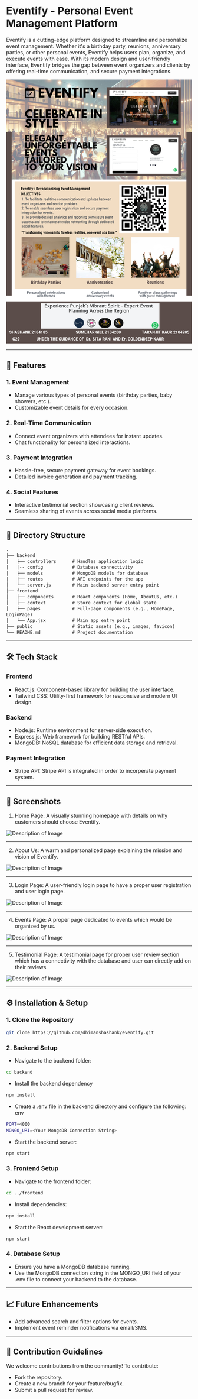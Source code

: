 # Eventify - Personal Event Management Platform

Eventify is a cutting-edge platform designed to streamline and personalize event management. Whether it's a birthday party, reunions, anniversary parties, or other personal events, Eventify helps users plan, organize, and execute events with ease. With its modern design and user-friendly interface, Eventify bridges the gap between event organizers and clients by offering real-time communication, and secure payment integrations.

![Description of Image](Eventify-8.png)

---

## 🚀 Features

### 1. **Event Management**
   - Manage various types of personal events (birthday parties, baby showers, etc.).
   - Customizable event details for every occasion.

### 2. **Real-Time Communication**
   - Connect event organizers with attendees for instant updates.
   - Chat functionality for personalized interactions.

### 3. **Payment Integration**
   - Hassle-free, secure payment gateway for event bookings.
   - Detailed invoice generation and payment tracking.

### 4. **Social Features**
   - Interactive testimonial section showcasing client reviews.
   - Seamless sharing of events across social media platforms.

---

## 📂 Directory Structure

```plaintext
.
├── backend
│   ├── controllers      # Handles application logic
|   |-- config           # Database connectivity
│   ├── models           # MongoDB models for database
│   ├── routes           # API endpoints for the app
│   └── server.js        # Main backend server entry point
├── frontend
│   ├── components       # React components (Home, AboutUs, etc.)
│   ├── context          # Store context for global state
│   ├── pages            # Full-page components (e.g., HomePage, LoginPage)
│   └── App.jsx          # Main app entry point
├── public               # Static assets (e.g., images, favicon)
└── README.md            # Project documentation
```

---

## 🛠️ Tech Stack

### Frontend
- React.js: Component-based library for building the user interface.
- Tailwind CSS: Utility-first framework for responsive and modern UI design.

### Backend
- Node.js: Runtime environment for server-side execution.
- Express.js: Web framework for building RESTful APIs.
- MongoDB: NoSQL database for efficient data storage and retrieval.

### Payment Integration
- Stripe API: Stripe API is integrated in order to incorperate payment system.

---

## 📸 Screenshots
1. Home Page: 
A visually stunning homepage with details on why customers should choose Eventify.

![Description of Image](./Screenshots/Home.png)

---

2. About Us: 
A warm and personalized page explaining the mission and vision of Eventify.

![Description of Image](./Screenshots/About.png)

---

3. Login Page: 
A user-friendly login page to have a proper user registration and user login page.

![Description of Image](./Screenshots/Login.png)

---

4. Events Page:
A proper page dedicated to events which would be organized by us.

![Description of Image](./Screenshots/Events.png)

---

5. Testimonial Page:
A testimonial page for proper user review section which has a connectivity with the database and user can directly add on their reviews.

![Description of Image](./Screenshots/Testimonial.png)

---

## ⚙️ Installation & Setup

### 1. **Clone the Repository**

```bash
git clone https://github.com/dhimanshashank/eventify.git
```

### 2. Backend Setup 
- Navigate to the backend folder:

```bash
cd backend
```

- Install the backend dependency
```bash
npm install
```

- Create a .env file in the backend directory and configure the following:
env
```bash
PORT=4000
MONGO_URI=<Your MongoDB Connection String>
```

- Start the backend server:
```bash
npm start
```

### 3. Frontend Setup
- Navigate to the frontend folder:
```bash
cd ../frontend
```

- Install dependencies:
```bash
npm install
```

- Start the React development server:
```bash
npm start
```

### 4. Database Setup
- Ensure you have a MongoDB database running.
- Use the MongoDB connection string in the MONGO_URI field of your .env file to connect your backend to the database.

---

## 📈 Future Enhancements
- Add advanced search and filter options for events.
- Implement event reminder notifications via email/SMS.

---

## 🤝 Contribution Guidelines
We welcome contributions from the community! To contribute:

- Fork the repository.
- Create a new branch for your feature/bugfix.
- Submit a pull request for review.
